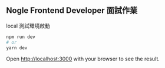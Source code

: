 ## Nogle Frontend Developer 面試作業

local 測試環境啟動

```bash
npm run dev
# or
yarn dev
```

Open [http://localhost:3000](http://localhost:3000) with your browser to see the result.
